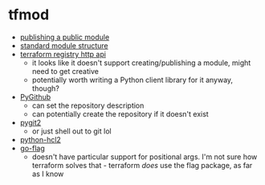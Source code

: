 # tfmod

- [publishing a public module](https://developer.hashicorp.com/terraform/registry/modules/publish)
- [standard module structure](https://developer.hashicorp.com/terraform/language/modules/develop/structure)
- [terraform registry http api](https://developer.hashicorp.com/terraform/registry/api-docs)
  - it looks like it doesn't support creating/publishing a module, might need
    to get creative
  - potentially worth writing a Python client library for it anyway, though?
- [PyGithub](https://github.com/PyGithub/PyGithub)
  - can set the repository description
  - can potentially create the repository if it doesn't exist
- [pygit2](https://github.com/libgit2/pygit2)
  - or just shell out to git lol
- [python-hcl2](https://pypi.org/project/python-hcl2/)
- [go-flag](https://github.com/jfhbrook/go-flag)
  - doesn't have particular support for positional args. I'm not sure how
    terraform solves that - terraform *does* use the flag package, as far as
    I know
